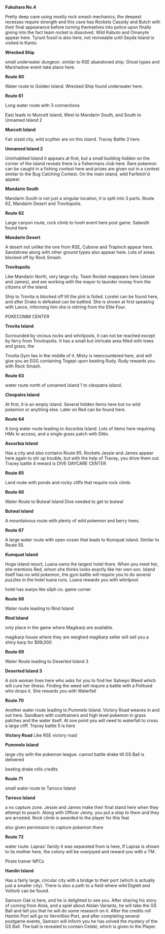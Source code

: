 **Fukuhara No.4**

Pretty deep cave using mostly rock smash mechanics, the deepest recesses
require strength and this cave has Rockets Cassidy and Butch with their final
appearance before turning themselves into police upon finally giving into the
fact team rocket is dissolved. Wild Kabuto and Omanyte appear here. Tyrunt
fossil is also here, not reviveable until Seyda Island is visited in Kanto.

**Wrecked Ship**

small underwater dungeon. similar to RSE abandoned ship. Ghost types and Marshadow event
take place here.

**Route 60**

Water route to Golden Island. Wrecked Ship found underwater here.

**Route 61**

Long water route with 3 connections

East leads to Murcott Island, West to Mandarin South, and South to Unnamed
Island 2

**Murcott Island**

Fair sized city, wild scyther are on this island. Tracey Battle 3 here.

**Unnamed Island 2**

Uninhabited Island it appears at first, but a small building hidden on the
corner of the island reveals there is a fishermans club here. Rare pokemon can
be caught in a fishing contest here and prizes are given out in a contest
similar to the Bug Catching Contest. On the main island, wild Farfetch'd appear.

**Mandarin South**

Mandarin South is not just a singular location, it is split into 3 parts.
Route 62, Mandarin Desert and Trovitopolis.

**Route 62**

Large canyon route, rock climb to hooh event here post game. Salandit found here

**Mandarin Desert**

A desert not unlike the one from RSE, Cubone and Trapinch appear here.
Sandshrew along with other ground types also appear here. Lots of areas
blocked off by Rock Smash.

**Trovitopolis**

Like Mandarin North, very large city. Team Rocket reappears here (Jessie and
James), and are working with the mayor to launder money from the citizens of
the island.

Ship to Trovita is blocked off till the plot is foiled. Lorelei can be found
here, and after Drake is defeated can be battled. She is shown at first
speaking with Lance, informing him she is retiring from the Elite Four.

POKECOMM CENTER

**Trovita Island**

Surrounded by vicious rocks and whirlpools, it can not be reached except by
ferry from Trovitopolis. It has a small but intricate area filled with trees
and grass, the

Trovita Gym lies in the middle of it. Misty is reencountered here, and will
give you an EGG containing Togepi upon beating Rudy. Rudy rewards you with
Rock Smash.

**Route 63**

water route north of unnamed island 1 to cleopatra island.

**Cleopatra Island**

At first, it is an empty island. Several hidden items here but no wild pokemon
or anything else. Later on Red can be found here.

**Route 64**

A long water route leading to Ascorbia Island. Lots of items here requiring
HMs to access, and a single grass patch with Ditto.

**Ascorbia Island**

Has a city and also contains Route 65. Rockets Jessie and James appear here
again to stir up trouble, but with the help of Tracey, you drive them out.
Tracey battle 4
reward is DIVE
DAYCARE CENTER

**Route 65**

Land route with ponds and rocky cliffs that require rock climb.

**Route 66**

Water Route to Butwal Island
Dive needed to get to butwal

**Butwal island**

A mountainous route with plenty of wild pokemon and berry trees.

**Route 67**

A large water route with open ocean that leads to Kumquat island. Similar to
Route 55.

**Kumquat Island**

Huge island resort, Luana owns the largest hotel there. When you meet her, she
mentions Red, whom she thinks looks exactly like her own son. Island itself
has no wild pokemon, the gym battle will require you to do several puzzles in
the hotel luana runs. Luana rewards you with whirlpool.

hotel has warps like silph co.
game corner

**Route 68**

Water route leading to Rind Island

**Rind Island**

only place in the game where Magikarp are available.

magikarp house where they are weighed
magikarp seller will sell you a shiny karp for $99,000

**Route 69**

Water Route leading to Deserted Island 3

**Deserted Island 3**

A sick woman lives here who asks for you to find her Salveyo Weed which will
cure her illness. Finding the weed will require a battle with a Politoed who
drops it. She rewards you with Waterfall

**Route 70**

Another water route leading to Pummelo Island. Victory Road weaves in and out
here. Sandbars with cooltrainers and high level pokemon in grass patches
and the water itself. At one point you will need to waterfall to cross a large
cliff. Tracey battle 5 is here

**Victory Road**
Like RSE victory road

**Pummelo Island**

large city with the pokemon league. cannot battle drake till GS Ball is delivered

beating drake rolls credits

**Route 71**

small water route to Tarroco Island

**Tarroco Island**

a no capture zone. Jessie and James make their final stand here when they
attempt to poach. Along with Officer Jenny, you put a stop to them and they
are arrested. Rock climb is awarded to the player for this feat

also given permission to capture pokemon there

**Route 72**

water route. Lapras' family it was separated from is here, If Lapras is shown
to its mother here, the colony will be overjoyed and reward you with a TM.

Pirate trainer NPCs

**Hamlin Island**

Has a fairly large, circular city with a bridge to their port (which is
actually just a smaller city). There is also a path to a field where wild
Diglett and Voltorb can be found.

Samson Oak is here, and he is delighted to see you. After sharing his story of
coming from Alola, and a spiel about Alolan Variants, he will take the GS Ball
and tell you that he will do some research on it. After the credits roll
Hamlin Port will go to Vermillion Port, and after completing several postgame
events, Samson will inform you he has solved the mystery of the GS Ball. The
ball is revealed to contain Celebi, which is given to the Player.
